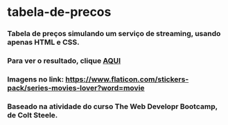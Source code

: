 # tabela-de-precos
### Tabela de preços simulando um serviço de streaming, usando apenas HTML e CSS.
### Para ver o resultado, clique [AQUI](https://raissagd.github.io/tabela-de-precos/)


### Imagens no link: https://www.flaticon.com/stickers-pack/series-movies-lover?word=movie
### Baseado na atividade do curso The Web Developr Bootcamp, de Colt Steele.
